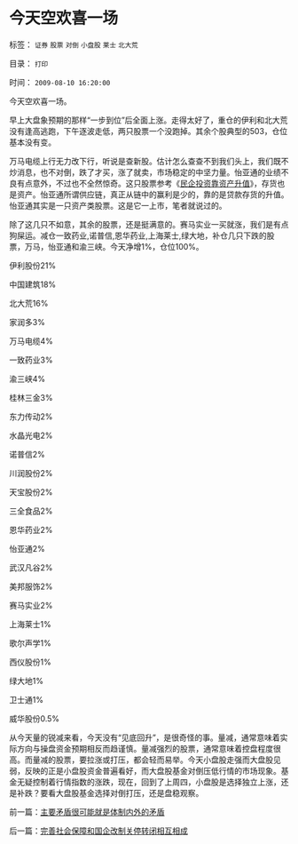# 今天空欢喜一场

标签： `证券` `股票` `对倒` `小盘股` `莱士` `北大荒` 

目录： `打印`

时间： `2009-08-10 16:20:00`

今天空欢喜一场。

早上大盘象预期的那样“一步到位”后全面上涨。走得太好了，重仓的伊利和北大荒没有逢高逃跑，下午逐波走低，两只股票一个没跑掉。其余个股典型的503，仓位基本没有变。

万马电缆上行无力改下行，听说是查新股。估计怎么查查不到我们头上，我们既不炒消息，也不对倒，跌了才买，涨了就卖，市场稳定的中坚力量。怡亚通的业绩不良有点意外，不过也不全然惊奇。这只股票参考《[民企投资靠资产升值](../../../2009/8/7/民间资本赚钱合法方式基本就是炒作资产升值.md)》，存货也是资产。怡亚通所谓供应链，真正从链中的赢利是少的，靠的是贷款存货的升值。怡亚通其实是一只资产类股票。这是它一上市，笔者就说过的。

除了这几只不如意，其余的股票，还是挺满意的。赛马实业一买就涨，我们是有点狗屎运。减仓一致药业,诺普信,恩华药业,上海莱士,绿大地，补仓几只下跌的股票，万马，怡亚通和渝三峡。今天净增1%，仓位100%。

伊利股份21%

中国建筑18%

北大荒16%

家润多3%

万马电缆4%

一致药业3%

渝三峡4%

桂林三金3%

东力传动2%

水晶光电2%

诺普信2%

川润股份2%

天宝股份2%

三全食品2%

恩华药业2%

怡亚通2%

武汉凡谷2%

美邦服饰2%

赛马实业2%

上海莱士1%

歌尔声学1%

西仪股份1%

绿大地1%

卫士通1%

威华股份0.5%

从今天量的锐减来看，今天没有“见底回升”，是很奇怪的事。量减，通常意味着实际方向与操盘资金预期相反而趋谨慎。量减强烈的股票，通常意味着控盘程度很高。而量减的股票，要拉涨或打压，都会轻而易举。今天小盘股走强而大盘股见弱，反映的正是小盘股资金普遍看好，而大盘股基金对倒压低行情的市场现象。基金无疑控制着行情指数的涨跌，现在，回到了上周四，小盘股是选择独立上涨，还是补跌？要看大盘股基金选择对倒打压，还是盘稳观察。



前一篇：[主要矛盾很可能就是体制内外的矛盾](../../../2009/8/10/主要矛盾很可能就是体制内外的矛盾.md)

后一篇：[完善社会保障和国企改制关停转闭相互相成](../../../2009/8/10/完善社会保障和国企改制关停转闭相互相成.md)